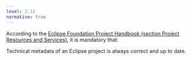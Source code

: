 ```yaml
---
level: 2.12
normative: true
---
```


According to the [Eclipse Foundation Project Handbook (section Project Resources and Services)](https://www.eclipse.org/projects/handbook/#project-resources-and-services), it is mandatory that:

Technical metadata of an Eclipse project is always correct and up to date.
